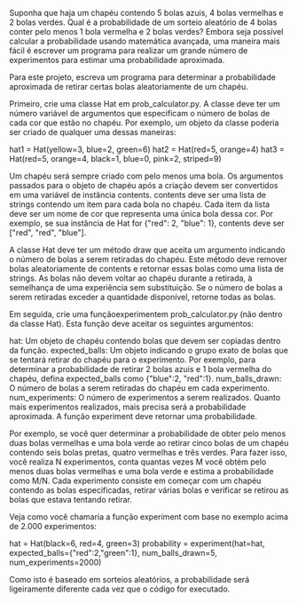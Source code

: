Suponha que haja um chapéu contendo 5 bolas azuis, 4 bolas vermelhas e 2 bolas verdes. Qual é a probabilidade de um sorteio aleatório de 4 bolas conter pelo menos 1 bola vermelha e 2 bolas verdes? Embora seja possível calcular a probabilidade usando matemática avançada, uma maneira mais fácil é escrever um programa para realizar um grande número de experimentos para estimar uma probabilidade aproximada.

Para este projeto, escreva um programa para determinar a probabilidade aproximada de retirar certas bolas aleatoriamente de um chapéu.

Primeiro, crie uma classe Hat em prob_calculator.py. A classe deve ter um número variável de argumentos que especificam o número de bolas de cada cor que estão no chapéu. Por exemplo, um objeto da classe poderia ser criado de qualquer uma dessas maneiras:

hat1 = Hat(yellow=3, blue=2, green=6)
hat2 = Hat(red=5, orange=4)
hat3 = Hat(red=5, orange=4, black=1, blue=0, pink=2, striped=9)


Um chapéu será sempre criado com pelo menos uma bola. Os argumentos passados para o objeto de chapéu após a criação devem ser convertidos em uma variável de instância contents. contents deve ser uma lista de strings contendo um item para cada bola no chapéu. Cada item da lista deve ser um nome de cor que representa uma única bola dessa cor. Por exemplo, se sua instância de Hat for {"red": 2, "blue": 1}, contents deve ser ["red", "red", "blue"].

A classe Hat deve ter um método draw que aceita um argumento indicando o número de bolas a serem retiradas do chapéu. Este método deve remover bolas aleatoriamente de contents e retornar essas bolas como uma lista de strings. As bolas não devem voltar ao chapéu durante a retirada, à semelhança de uma experiência sem substituição. Se o número de bolas a serem retiradas exceder a quantidade disponível, retorne todas as bolas.

Em seguida, crie uma funçãoexperimentem prob_calculator.py (não dentro da classe Hat). Esta função deve aceitar os seguintes argumentos:

hat: Um objeto de chapéu contendo bolas que devem ser copiadas dentro da função.
expected_balls: Um objeto indicando o grupo exato de bolas que se tentará retirar do chapéu para o experimento. Por exemplo, para determinar a probabilidade de retirar 2 bolas azuis e 1 bola vermelha do chapéu, defina expected_balls como {"blue":2, "red":1}.
num_balls_drawn: O número de bolas a serem retiradas do chapéu em cada experimento.
num_experiments: O número de experimentos a serem realizados. Quanto mais experimentos realizados, mais precisa será a probabilidade aproximada.
A função experiment deve retornar uma probabilidade.

Por exemplo, se você quer determinar a probabilidade de obter pelo menos duas bolas vermelhas e uma bola verde ao retirar cinco bolas de um chapéu contendo seis bolas pretas, quatro vermelhas e três verdes. Para fazer isso, você realiza N experimentos, conta quantas vezes M você obtém pelo menos duas bolas vermelhas e uma bola verde e estima a probabilidade como M/N. Cada experimento consiste em começar com um chapéu contendo as bolas especificadas, retirar várias bolas e verificar se retirou as bolas que estava tentando retirar.

Veja como você chamaria a função experiment com base no exemplo acima de 2.000 experimentos:

hat = Hat(black=6, red=4, green=3)
probability = experiment(hat=hat,
                  expected_balls={"red":2,"green":1},
                  num_balls_drawn=5,
                  num_experiments=2000)
                  
Como isto é baseado em sorteios aleatórios, a probabilidade será ligeiramente diferente cada vez que o código for executado.
